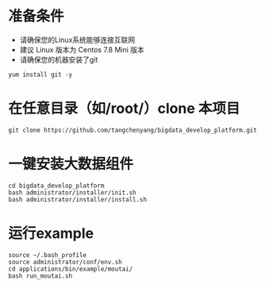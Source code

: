# 准备条件
- 请确保您的Linux系统能够连接互联网
- 建议 Linux 版本为 Centos 7.8 Mini 版本
- 请确保您的机器安装了git
```
yum install git -y
```

# 在任意目录（如/root/）clone 本项目
```
git clone https://github.com/tangchenyang/bigdata_develop_platform.git
``` 

# 一键安装大数据组件 
```
cd bigdata_develop_platform
bash administrator/installer/init.sh
bash administrator/installer/install.sh
```

# 运行example
```
source ~/.bash_profile
source administrator/conf/env.sh
cd applications/bin/example/moutai/
bash run_moutai.sh
```